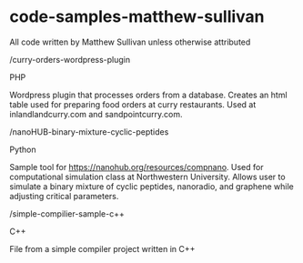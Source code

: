 # code-samples-matthew-sullivan
All code written by Matthew Sullivan unless otherwise attributed

/curry-orders-wordpress-plugin

PHP

Wordpress plugin that processes orders from a database. Creates an html table used for preparing food orders at curry restaurants. Used at inlandlandcurry.com and sandpointcurry.com.

/nanoHUB-binary-mixture-cyclic-peptides

Python

Sample tool for https://nanohub.org/resources/compnano. Used for computational simulation class at Northwestern University. Allows user to simulate a binary mixture of cyclic peptides, nanoradio, and graphene while adjusting critical parameters. 

/simple-compilier-sample-c++

C++

File from a simple compiler project written in C++ 


